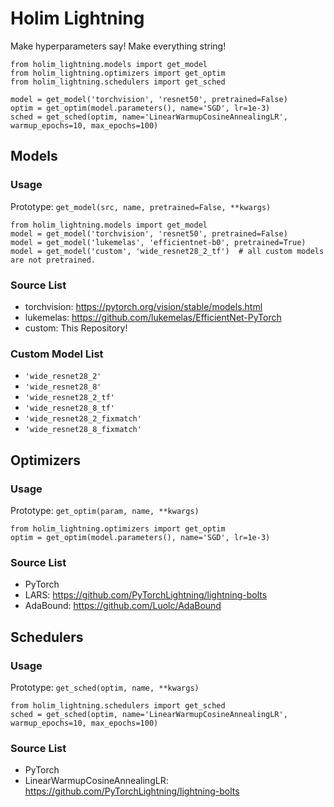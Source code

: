 # Holim Lightning

Make hyperparameters say! Make everything string!

```
from holim_lightning.models import get_model
from holim_lightning.optimizers import get_optim
from holim_lightning.schedulers import get_sched

model = get_model('torchvision', 'resnet50', pretrained=False)
optim = get_optim(model.parameters(), name='SGD', lr=1e-3)
sched = get_sched(optim, name='LinearWarmupCosineAnnealingLR', warmup_epochs=10, max_epochs=100)
```


## Models
### Usage

Prototype: `get_model(src, name, pretrained=False, **kwargs)`

```
from holim_lightning.models import get_model
model = get_model('torchvision', 'resnet50', pretrained=False)
model = get_model('lukemelas', 'efficientnet-b0', pretrained=True)
model = get_model('custom', 'wide_resnet28_2_tf')  # all custom models are not pretrained.
```

### Source List
- torchvision: https://pytorch.org/vision/stable/models.html
- lukemelas: https://github.com/lukemelas/EfficientNet-PyTorch
- custom: This Repository!

### Custom Model List
- `'wide_resnet28_2'`
- `'wide_resnet28_8'`
- `'wide_resnet28_2_tf'`
- `'wide_resnet28_8_tf'`
- `'wide_resnet28_2_fixmatch'`
- `'wide_resnet28_8_fixmatch'`

## Optimizers
### Usage

Prototype: `get_optim(param, name, **kwargs)`

```
from holim_lightning.optimizers import get_optim
optim = get_optim(model.parameters(), name='SGD', lr=1e-3)
```

### Source List
- PyTorch
- LARS: https://github.com/PyTorchLightning/lightning-bolts
- AdaBound: https://github.com/Luolc/AdaBound

## Schedulers
### Usage

Prototype: `get_sched(optim, name, **kwargs)`

```
from holim_lightning.schedulers import get_sched
sched = get_sched(optim, name='LinearWarmupCosineAnnealingLR', warmup_epochs=10, max_epochs=100)
```

### Source List
- PyTorch
- LinearWarmupCosineAnnealingLR: https://github.com/PyTorchLightning/lightning-bolts
